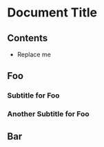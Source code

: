 # Document Title

## Contents

<!-- MARKDOWN TOC: BEGIN -->
- Replace me
<!-- MARKDOWN TOC: END -->

## Foo

### Subtitle for Foo

### Another Subtitle for Foo

## Bar
